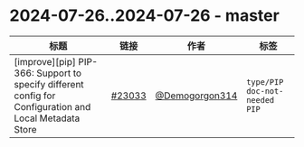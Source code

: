 # 2024-07-26..2024-07-26 - master
| 标题 | 链接 | 作者 | 标签 |
| - | :--: | :--: | - |
| [improve][pip] PIP-366: Support to specify different config for Configuration and Local Metadata Store | [#23033](https://github.com/apache/pulsar/pull/23033) | [@Demogorgon314](https://github.com/Demogorgon314) | `type/PIP` `doc-not-needed` `PIP`  | 
